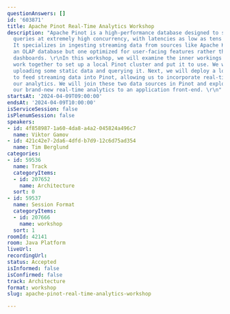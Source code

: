 ```yaml
---
questionAnswers: []
id: '603871'
title: Apache Pinot Real-Time Analytics Workshop
description: "Apache Pinot is a high-performance database designed to serve analytical
  queries at extremely high concurrency, with latencies as low as tens of milliseconds.
  It specializes in ingesting streaming data from sources like Apache Kafka. It is
  an OLAP database but one optimized for user-facing features rather than manager-facing
  dashboards. \r\nIn this workshop, we will examine the inner workings of Pinot, then
  work together to set up a local Pinot cluster and put it to use. We will begin by
  uploading some static data and querying it. Next, we will deploy a local Kafka cluster
  to feed streaming data into Pinot, allowing us to incorporate real-time data into
  our analytics. We will join these two data sources in Pinot and explore how to expose
  our brand-new real-time analytics to an application front-end. \r\n"
startsAt: '2024-04-09T09:00:00'
endsAt: '2024-04-09T10:00:00'
isServiceSession: false
isPlenumSession: false
speakers:
- id: 4f858987-1a60-4da8-a4a2-045824a496c7
  name: Viktor Gamov
- id: 421c42e7-2da6-4dfd-b7d9-12c6d75ad354
  name: Tim Berglund
categories:
- id: 59536
  name: Track
  categoryItems:
  - id: 207652
    name: Architecture
  sort: 0
- id: 59537
  name: Session Format
  categoryItems:
  - id: 207666
    name: workshop
  sort: 1
roomId: 42141
room: Java Platform
liveUrl: 
recordingUrl: 
status: Accepted
isInformed: false
isConfirmed: false
track: Architecture
format: workshop
slug: apache-pinot-real-time-analytics-workshop

---
```

